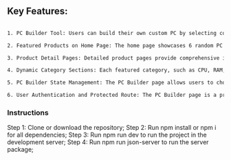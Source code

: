 ## Key Features:

```bash

1. PC Builder Tool: Users can build their own custom PC by selecting components from various categories like CPU, motherboard, RAM, etc. They can add components to their build, view the selected components, and finalize the build.

2. Featured Products on Home Page: The home page showcases 6 random PC components as featured products. Each product displays essential details such as image, name, category, price, status, rating, and is clickable for more information.

3. Product Detail Pages: Detailed product pages provide comprehensive information about each PC component, including images, name, category, status, price, description, key features, individual and average ratings, and user reviews.

4. Dynamic Category Sections: Each featured category, such as CPU, RAM, etc., is clickable and leads to a page displaying at least 3 products of that category. Users can click on individual products to view their details.

5. PC Builder State Management: The PC Builder page allows users to choose components from different categories, add them to the build, and see the selected components in their respective sections. The state is managed using Redux or Context API.

6. User Authentication and Protected Route: The PC Builder page is a protected/private route accessible only to logged-in users. NextAuth is used to implement social login (Google) for user authentication, enhancing the security and user experience.

```

### Instructions

Step 1: Clone or download the repository;
Step 2: Run npm install or npm i for all dependencies;
Step 3: Run npm run dev to run the project in the development server;
Step 4: Run npm run json-server to run the server package;
